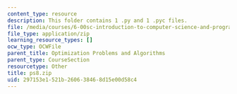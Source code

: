 ```yaml
---
content_type: resource
description: This folder contains 1 .py and 1 .pyc files.
file: /media/courses/6-00sc-introduction-to-computer-science-and-programming-spring-2011/297153e1521b260638468d15e00d58c4_ps8.zip
file_type: application/zip
learning_resource_types: []
ocw_type: OCWFile
parent_title: Optimization Problems and Algorithms
parent_type: CourseSection
resourcetype: Other
title: ps8.zip
uid: 297153e1-521b-2606-3846-8d15e00d58c4
---
```

